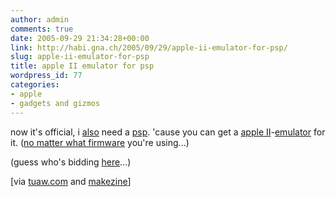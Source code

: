 ```yaml
---
author: admin
comments: true
date: 2005-09-29 21:34:28+00:00
link: http://habi.gna.ch/2005/09/29/apple-ii-emulator-for-psp/
slug: apple-ii-emulator-for-psp
title: apple II emulator for psp
wordpress_id: 77
categories:
- apple
- gadgets and gizmos
---
```



now it's official, i [also](http://moblog.co.uk/view.php?id=97308) need a [psp](http://www.amazon.de/exec/obidos/redirect?tag=habignach-20%26link_code=xm2%26camp=2025%26creative=165953%26path=http://www.amazon.de/gp/redirect.html%253fASIN=B0007VCZFK%2526tag=habignach-20%2526lcode=xm2%2526cID=2025%2526ccmID=165953%2526location=/o/ASIN/B0007VCZFK%25253FSubscriptionId=02ZH6J1W0649DTNS6002). 'cause you can get a [apple II](http://images.google.com/images?q=apple+II&ie=UTF-8&oe=UTF-8)-[emulator](http://www.dcemu.co.uk/vbulletin/showthread.php?s=&threadid=11436) for it. ([no matter what firmware](http://pspupdates.qj.net/2005/09/working-psp-firmware-20-to-150.html) you're using...)
  
(guess who's bidding [here](http://ricardo.ch/cgi-bin/auk?cmd=viewcat;OrderBy=CloseTime;SortOrder=1;catid=135008739;list=1;list_flag=1039;lng=de;lotid=389970347;perlist=30;)...)



[via [tuaw.com](http://www.tuaw.com/2005/09/29/apple-2-emulator-for-the-psp/) and [makezine](http://www.makezine.com/blog/archive/2005/09/working_psp_firmware_20_to_150.html?CMP=OTC-0D6B48984890)]

